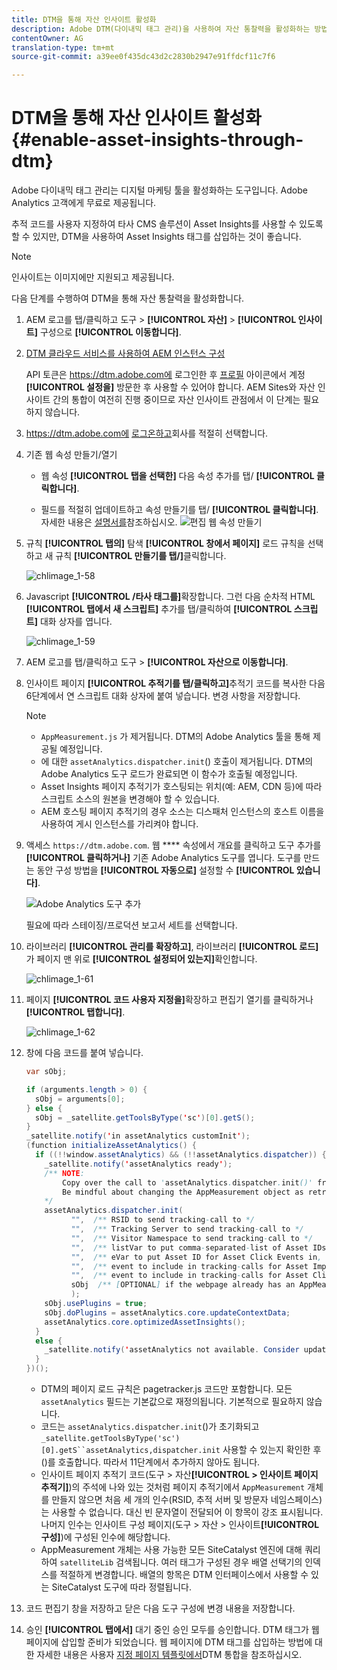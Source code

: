 ```yaml
---
title: DTM을 통해 자산 인사이트 활성화
description: Adobe DTM(다이내믹 태그 관리)을 사용하여 자산 통찰력을 활성화하는 방법을 알아봅니다.
contentOwner: AG
translation-type: tm+mt
source-git-commit: a39ee0f435dc43d2c2830b2947e91ffdcf11c7f6

---
```



# DTM을 통해 자산 인사이트 활성화 {#enable-asset-insights-through-dtm}

Adobe 다이내믹 태그 관리는 디지털 마케팅 툴을 활성화하는 도구입니다. Adobe Analytics 고객에게 무료로 제공됩니다.

추적 코드를 사용자 지정하여 타사 CMS 솔루션이 Asset Insights를 사용할 수 있도록 할 수 있지만, DTM을 사용하여 Asset Insights 태그를 삽입하는 것이 좋습니다.

>[!NOTE]
>
>인사이트는 이미지에만 지원되고 제공됩니다.

다음 단계를 수행하여 DTM을 통해 자산 통찰력을 활성화합니다.

1. AEM 로고를 탭/클릭하고 도구 > **[!UICONTROL 자산]** > **[!UICONTROL 인사이트]** 구성으로 **[!UICONTROL 이동합니다]**.
1. [DTM 클라우드 서비스를 사용하여 AEM 인스턴스 구성](/help/sites-administering/dtm.md)

   API 토큰은 https://dtm.adobe.com에 로그인한 후 [프로필](https://dtm.adobe.com/) 아이콘에서 계정 **[!UICONTROL 설정을]** 방문한 후 사용할 수 있어야 합니다. AEM Sites와 자산 인사이트 간의 통합이 여전히 진행 중이므로 자산 인사이트 관점에서 이 단계는 필요하지 않습니다.

1. https://dtm.adobe.com에 [로그온하고](https://dtm.adobe.com/)회사를 적절히 선택합니다.
1. 기존 웹 속성 만들기/열기

   * 웹 속성 **[!UICONTROL 탭을 선택한]** 다음 속성 추가를 탭/ **[!UICONTROL 클릭합니다]**.

   * 필드를 적절히 업데이트하고 속성 만들기를 탭/ **[!UICONTROL 클릭합니다]**. 자세한 내용은 [설명서를](https://helpx.adobe.com/experience-manager/using/dtm.html)참조하십시오.
   ![편집 웹 속성 만들기](assets/Create-edit-web-property.png)

1. 규칙 **[!UICONTROL 탭의]** 탐색 **[!UICONTROL 창에서 페이지]** 로드 규칙을 선택하고 새 규칙 **[!UICONTROL 만들기를 탭/]**&#x200B;클릭합니다.

   ![chlimage_1-58](assets/chlimage_1-194.png)

1. Javascript **[!UICONTROL /타사 태그를]**&#x200B;확장합니다. 그런 다음 순차적 HTML **[!UICONTROL 탭에서 새 스크립트]** 추가를 탭/클릭하여 **[!UICONTROL 스크립트]** 대화 상자를 엽니다.

   ![chlimage_1-59](assets/chlimage_1-195.png)

1. AEM 로고를 탭/클릭하고 도구 > **[!UICONTROL 자산으로 이동합니다]**.
1. 인사이트 페이지 **[!UICONTROL 추적기를 탭/클릭하고]**&#x200B;추적기 코드를 복사한 다음 6단계에서 연 스크립트 대화 상자에 붙여 넣습니다. 변경 사항을 저장합니다.

   >[!NOTE]
   >
   > * `AppMeasurement.js` 가 제거됩니다. DTM의 Adobe Analytics 툴을 통해 제공될 예정입니다.
   > * 에 대한 `assetAnalytics.dispatcher.init`() 호출이 제거됩니다. DTM의 Adobe Analytics 도구 로드가 완료되면 이 함수가 호출될 예정입니다.
   > * Asset Insights 페이지 추적기가 호스팅되는 위치(예: AEM, CDN 등)에 따라 스크립트 소스의 원본을 변경해야 할 수 있습니다.
   > * AEM 호스팅 페이지 추적기의 경우 소스는 디스패처 인스턴스의 호스트 이름을 사용하여 게시 인스턴스를 가리켜야 합니다.


1. 액세스 `https://dtm.adobe.com`. 웹 **** 속성에서 개요를 클릭하고 도구 추가를 **[!UICONTROL 클릭하거나]** 기존 Adobe Analytics 도구를 엽니다. 도구를 만드는 동안 구성 방법을 **[!UICONTROL 자동으로]** 설정할 수 **[!UICONTROL 있습니다]**.

   ![Adobe Analytics 도구 추가](assets/Add-Adobe-Analytics-Tool.png)

   필요에 따라 스테이징/프로덕션 보고서 세트를 선택합니다.

1. 라이브러리 **[!UICONTROL 관리를 확장하고]**, 라이브러리 **[!UICONTROL 로드]** 가 페이지 맨 위로 **[!UICONTROL 설정되어 있는지]**&#x200B;확인합니다.

   ![chlimage_1-61](assets/chlimage_1-197.png)

1. 페이지 **[!UICONTROL 코드 사용자 지정을]**&#x200B;확장하고 편집기 열기를 클릭하거나 **[!UICONTROL 탭합니다]**.

   ![chlimage_1-62](assets/chlimage_1-198.png)

1. 창에 다음 코드를 붙여 넣습니다.

   ```Java
   var sObj;
   
   if (arguments.length > 0) {
     sObj = arguments[0];
   } else {
     sObj = _satellite.getToolsByType('sc')[0].getS();
   }
   _satellite.notify('in assetAnalytics customInit');
   (function initializeAssetAnalytics() {
     if ((!!window.assetAnalytics) && (!!assetAnalytics.dispatcher)) {
       _satellite.notify('assetAnalytics ready');
       /** NOTE:
           Copy over the call to 'assetAnalytics.dispatcher.init()' from Assets Pagetracker
           Be mindful about changing the AppMeasurement object as retrieved above.
       */
       assetAnalytics.dispatcher.init(
             "",  /** RSID to send tracking-call to */
             "",  /** Tracking Server to send tracking-call to */
             "",  /** Visitor Namespace to send tracking-call to */
             "",  /** listVar to put comma-separated-list of Asset IDs for Asset Impression Events in tracking-call, e.g. 'listVar1' */
             "",  /** eVar to put Asset ID for Asset Click Events in, e.g. 'eVar3' */
             "",  /** event to include in tracking-calls for Asset Impression Events, e.g. 'event8' */
             "",  /** event to include in tracking-calls for Asset Click Events, e.g. 'event7' */
             sObj  /** [OPTIONAL] if the webpage already has an AppMeasurement object, please include the object here. If unspecified, Pagetracker Core shall create its own AppMeasurement object */
             );
       sObj.usePlugins = true;
       sObj.doPlugins = assetAnalytics.core.updateContextData;
       assetAnalytics.core.optimizedAssetInsights();
     }
     else {
       _satellite.notify('assetAnalytics not available. Consider updating the Custom Page Code', 4);
     }
   })();
   ```

   * DTM의 페이지 로드 규칙은 pagetracker.js 코드만 포함합니다. 모든 `assetAnalytics` 필드는 기본값으로 재정의됩니다. 기본적으로 필요하지 않습니다.
   * 코드는 `assetAnalytics.dispatcher.init`()가 초기화되고 `_satellite.getToolsByType('sc')[0].getS``assetAnalytics,dispatcher.init` 사용할 수 있는지 확인한 후()를 호출합니다. 따라서 11단계에서 추가하지 않아도 됩니다.
   * 인사이트 페이지 추적기 코드(도구 > 자산&#x200B;**[!UICONTROL > 인사이트 페이지 추적기]**)의 주석에 나와 있는 것처럼 페이지 추적기에서 `AppMeasurement` 개체를 만들지 않으면 처음 세 개의 인수(RSID, 추적 서버 및 방문자 네임스페이스)는 사용할 수 없습니다. 대신 빈 문자열이 전달되어 이 항목이 강조 표시됩니다.\
      나머지 인수는 인사이트 구성 페이지(도구 > 자산 > 인사이트&#x200B;**[!UICONTROL 구성]**)에 구성된 인수에 해당합니다.
   * AppMeasurement 개체는 사용 가능한 모든 SiteCatalyst 엔진에 대해 쿼리하여 `satelliteLib` 검색됩니다. 여러 태그가 구성된 경우 배열 선택기의 인덱스를 적절하게 변경합니다. 배열의 항목은 DTM 인터페이스에서 사용할 수 있는 SiteCatalyst 도구에 따라 정렬됩니다.

1. 코드 편집기 창을 저장하고 닫은 다음 도구 구성에 변경 내용을 저장합니다.
1. 승인 **[!UICONTROL 탭에서]** 대기 중인 승인 모두를 승인합니다. DTM 태그가 웹 페이지에 삽입할 준비가 되었습니다. 웹 페이지에 DTM 태그를 삽입하는 방법에 대한 자세한 내용은 사용자 [지정 페이지 템플릿에서](https://blogs.adobe.com/experiencedelivers/experience-management/integrating-dtm-custom-aem6-page-template/)DTM 통합을 참조하십시오.
